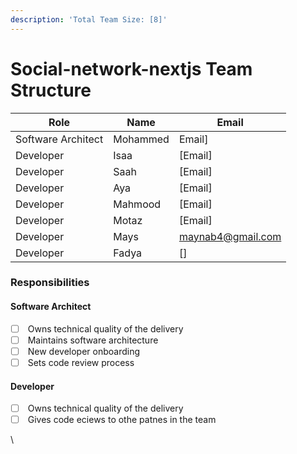 ```yaml
---
description: 'Total Team Size: [8]'
---
```


# Social-network-nextjs Team Structure

| Role               | Name     | Email                                         |
| ------------------ | -------- | --------------------------------------------- |
| Software Architect | Mohammed | Email]                                        |
| Developer          | Isaa     | \[Email]                                      |
| Developer          | Saah     | \[Email]                                      |
| Developer          | Aya      | \[Email]                                      |
| Developer          | Mahmood  | \[Email]                                      |
| Developer          | Motaz    | \[Email]                                      |
| Developer          | Mays     | [maynab4@gmail.com](mailto:maynab4@gmail.com) |
| Developer          | Fadya    | \[]                                           |

### Responsibilities

#### Software Architect

* [ ] &#x20;Owns technical quality of the delivery
* [ ] &#x20;Maintains software architecture
* [ ] &#x20;New developer onboarding
* [ ] &#x20;Sets code review process

#### Developer

* [ ] &#x20;Owns technical quality of the delivery
* [ ] &#x20;Gives code eciews to othe patnes in the team

\
